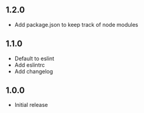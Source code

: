 ## 1.2.0
* Add package.json to keep track of node modules

## 1.1.0
* Default to eslint
* Add eslintrc
* Add changelog

## 1.0.0
* Initial release
